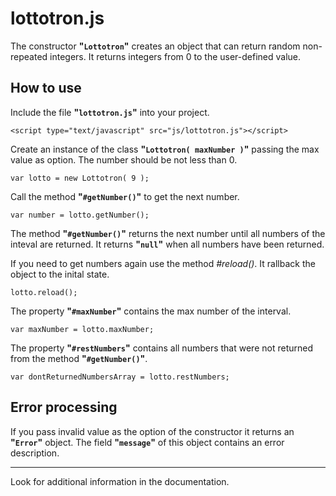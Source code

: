 # lottotron.js

The constructor **"`Lottotron`"** creates an object that can return random non-repeated integers.
It returns integers from 0 to the user-defined value.

## How to use

Include the file **"`lottotron.js`"** into your project.

    <script type="text/javascript" src="js/lottotron.js"></script>

Create an instance of the class **"`Lottotron( maxNumber )`"** passing the max value as option. The number should be not less than 0.

    var lotto = new Lottotron( 9 );

Call the method **"`#getNumber()`"** to get the next number.

    var number = lotto.getNumber();

The method **"`#getNumber()`"** returns the next number until all numbers of the inteval are returned. It returns **"`null`"** when all numbers have been returned.

If you need to get numbers again use the method *#reload()*. It rallback the object to the inital state.

    lotto.reload();

The property **"`#maxNumber`"** contains the max number of the interval.

    var maxNumber = lotto.maxNumber;

The property **"`#restNumbers`"** contains all numbers that were not returned from the method **"`#getNumber()`"**.

    var dontReturnedNumbersArray = lotto.restNumbers;

## Error processing

If you pass invalid value as the option of the constructor it returns an **"`Error`"** object. The field **"`message`"** of this object contains an error description.

***

Look for additional information in the documentation.
